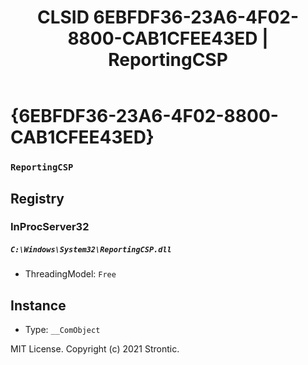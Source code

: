 ﻿---
title: "CLSID 6EBFDF36-23A6-4F02-8800-CAB1CFEE43ED | ReportingCSP"
excerpt: What is COM-Object CLSID 6EBFDF36-23A6-4F02-8800-CAB1CFEE43ED?
---

# {6EBFDF36-23A6-4F02-8800-CAB1CFEE43ED}

### `ReportingCSP`

## Registry


### InProcServer32

##### `C:\Windows\System32\ReportingCSP.dll`
* ThreadingModel: `Free`

## Instance

* Type: `__ComObject`

MIT License. Copyright (c) 2021 Strontic.


